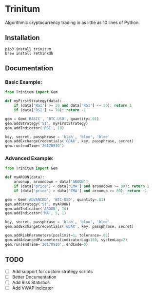 # Trinitum

Algorithmic cryptocurrency trading in as little as 10 lines of Python.

## Installation
```
pip3 install trinitum
brew install rethinkdb
```

## Documentation

### Basic Example:

```python
from Trinitum import Gem

def myFirstStrategy(data):
	if (data['RSI'] >= 30 and data['RSI'] <= 50): return 1
	if (data['RSI'] >= 70): return -1

gem = Gem('BASIC', 'BTC-USD', quantity=.01)
gem.addStrategy('S1', myFirstStrategy)
gem.addIndicator('RSI', 10)

key, secret, passphrase = 'blah', 'bloo', 'blee'
gem.addExchangeCredentials('GDAX', key, passphrase, secret)
gem.run(endTime='20170910')
```
### Advanced Example:

```python
from Trinitum import Gem

def myAROON(data):
	aroonup, aroondown = data['AROON']
	if (data['price'] < data['EMA'] and aroondown >= 80): return 1
	if (data['price'] > data['EMA'] and aroonup >= 80): return -1

gem = Gem('ADVANCED', 'BTC-USD', quantity=.01)
gem.addStrategy('S1', myAROON)
gem.addIndicator('AROON', 10)
gem.addIndicator('MA', 5, 1)

key, secret, passphrase = 'blah', 'bloo', 'blee'
gem.addExchangeCredentials('GDAX', key, passphrase, secret)

gem.addRiskParameters(poslimit=1, tolerance=.05)
gem.addAdvancedParameters(indicatorLag=150, systemLag=2)
gem.run(endTime='20170910', endCode=0)	
```
## TODO

- [ ] Add support for custom strategy scripts
- [ ] Better Documentation
- [ ] Add Risk Statistics
- [ ] Add VWAP indicator
